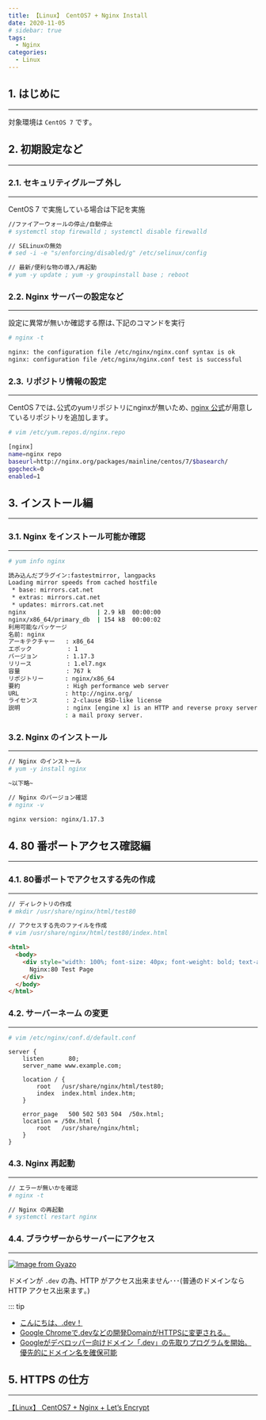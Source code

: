 ```yaml
---
title: 【Linux】 CentOS7 + Nginx Install
date: 2020-11-05
# sidebar: true
tags:
  - Nginx
categories:
  - Linux
---
```


## 1. はじめに

---

対象環境は `CentOS 7` です｡

## 2. 初期設定など

---

### 2.1. セキュリティグループ 外し

---

CentOS 7 で実施している場合は下記を実施

```sh
//ファイアーウォールの停止/自動停止
# systemctl stop firewalld ; systemctl disable firewalld

// SELinuxの無効
# sed -i -e "s/enforcing/disabled/g" /etc/selinux/config

// 最新/便利な物の導入/再起動
# yum -y update ; yum -y groupinstall base ; reboot
```

### 2.2. Nginx サーバーの設定など

---

設定に異常が無いか確認する際は､下記のコマンドを実行

```sh
# nginx -t

nginx: the configuration file /etc/nginx/nginx.conf syntax is ok
nginx: configuration file /etc/nginx/nginx.conf test is successful
```

### 2.3. リポジトリ情報の設定

---

CentOS 7では､公式のyumリポジトリにnginxが無いため､ [nginx 公式](http://nginx.org/en/linux_packages.html)が用意しているリポジトリを追加します｡

```sh
# vim /etc/yum.repos.d/nginx.repo

[nginx]
name=nginx repo
baseurl=http://nginx.org/packages/mainline/centos/7/$basearch/
gpgcheck=0
enabled=1
```

## 3. インストール編

---

### 3.1. Nginx をインストール可能か確認

---

```sh
# yum info nginx

読み込んだプラグイン:fastestmirror, langpacks
Loading mirror speeds from cached hostfile
 * base: mirrors.cat.net
 * extras: mirrors.cat.net
 * updates: mirrors.cat.net
nginx                    | 2.9 kB  00:00:00
nginx/x86_64/primary_db  | 154 kB  00:00:02
利用可能なパッケージ
名前: nginx
アーキテクチャー   : x86_64
エポック          : 1
バージョン        : 1.17.3
リリース          : 1.el7.ngx
容量             : 767 k
リポジトリー      : nginx/x86_64
要約             : High performance web server
URL             : http://nginx.org/
ライセンス        : 2-clause BSD-like license
説明             : nginx [engine x] is an HTTP and reverse proxy server, as well as
                : a mail proxy server.
```

### 3.2. Nginx のインストール

---

```sh
// Nginx のインストール
# yum -y install nginx

~以下略~

// Nginx のバージョン確認
# nginx -v

nginx version: nginx/1.17.3
```

## 4. 80 番ポートアクセス確認編

---

### 4.1. 80番ポートでアクセスする先の作成

---

```sh
// ディレクトリの作成
# mkdir /usr/share/nginx/html/test80

// アクセスする先のファイルを作成
# vim /usr/share/nginx/html/test80/index.html
```

```html
<html>
  <body>
    <div style="width: 100%; font-size: 40px; font-weight: bold; text-align: center;">
      Nginx:80 Test Page
    </div>
  </body>
</html>
```

### 4.2. サーバーネーム の変更

---

```sh
# vim /etc/nginx/conf.d/default.conf
```

```nginx
server {
    listen       80;
    server_name www.example.com;

    location / {
        root   /usr/share/nginx/html/test80;
        index  index.html index.htm;
    }

    error_page   500 502 503 504  /50x.html;
    location = /50x.html {
        root   /usr/share/nginx/html;
    }
}
```

### 4.3. Nginx 再起動

---

```sh
// エラーが無いかを確認
# nginx -t

// Nginx の再起動
# systemctl restart nginx
```

### 4.4. ブラウザーからサーバーにアクセス

---

[![Image from Gyazo](https://i.gyazo.com/f674a5445dbe0977c071ab3e83cc52c0.png)](https://gyazo.com/f674a5445dbe0977c071ab3e83cc52c0)

ドメインが `.dev` の為､ HTTP がアクセス出来ません･･･(普通のドメインなら HTTP アクセス出来ます｡)

::: tip
- [こんにちは、.dev！](https://developers-jp.googleblog.com/2019/02/dev.html)
- [Google Chromeで.devなどの開発DomainがHTTPSに変更される。](https://qiita.com/lara_bell/items/f7f3c5189530090229ed)
- [Googleがデベロッパー向けドメイン「.dev」の先取りプログラムを開始。優先的にドメイン名を確保可能](https://www.publickey1.jp/blog/19/googledev.html)

## 5. HTTPS の仕方

---

[【Linux】 CentOS7 + Nginx + Let’s Encrypt](https://tabiya.dev/blogs/linux/nginx/how-to-lets-encrypt.html)